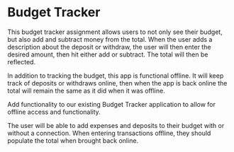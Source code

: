 # Budget Tracker

This budget tracker assignment allows users to not only see their budget, but also add and subtract money from the total. When the user adds a description about the deposit or withdraw, the user will then enter the desired amount, then hit either add or subtract. The total will then be reflected.

In addition to tracking the budget, this app is functional offline. It will keep track of deposits or withdraws online, then when the app is back online the total will remain the same as it did when it was offline.

Add functionality to our existing Budget Tracker application to allow for offline access and functionality.

The user will be able to add expenses and deposits to their budget with or without a connection. When entering transactions offline, they should populate the total when brought back online.

